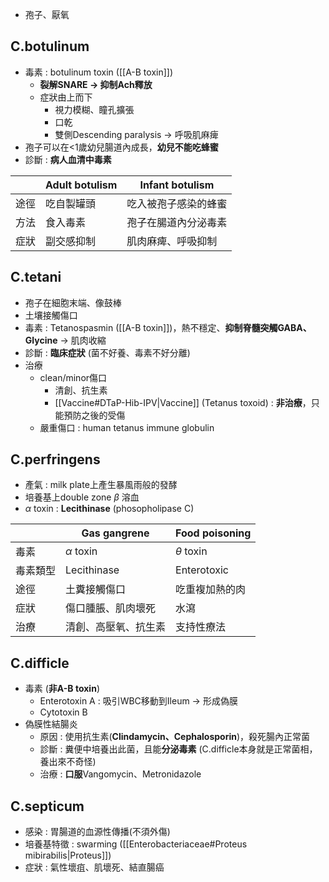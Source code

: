 - 孢子、厭氧
## C.botulinum
- 毒素 : botulinum toxin ([[A-B toxin]])
	- **裂解SNARE -> 抑制Ach釋放** 
	- 症狀由上而下
		- 視力模糊、瞳孔擴張
		- 口乾
		- 雙側Descending paralysis -> 呼吸肌麻痺
- 孢子可以在<1歲幼兒腸道內成長，**幼兒不能吃蜂蜜**
- 診斷 : **病人血清中毒素**

|      | Adult botulism | Infant botulism      |
|------|----------------|----------------------|
| 途徑 | 吃自製罐頭     | 吃入被孢子感染的蜂蜜 |
| 方法 | 食入毒素       | 孢子在腸道內分泌毒素 |
| 症狀 | 副交感抑制     | 肌肉麻痺、呼吸抑制   |
## C.tetani
- 孢子在細胞末端、像鼓棒
- 土壤接觸傷口
- 毒素 : Tetanospasmin ([[A-B toxin]])，熱不穩定、**抑制脊髓突觸GABA、Glycine** -> 肌肉收縮
- 診斷 : **臨床症狀** (菌不好養、毒素不好分離)
- 治療
	- clean/minor傷口
		- 清創、抗生素
		- [[Vaccine#DTaP-Hib-IPV|Vaccine]] (Tetanus toxoid) : **非治療**，只能預防之後的受傷
	- 嚴重傷口 : human tetanus immune globulin
## C.perfringens
- 產氣 : milk plate上產生暴風雨般的發酵
- 培養基上double zone $\beta$ 溶血
- $\alpha$ toxin : **Lecithinase** (phosopholipase C)

|          | Gas gangrene         | Food poisoning |
|----------|----------------------|----------------|
| 毒素     | $\alpha$ toxin          | $\theta$ toxin    |
| 毒素類型 | Lecithinase          | Enterotoxic    |
| 途徑     | 土糞接觸傷口         | 吃重複加熱的肉 |
| 症狀     | 傷口腫脹、肌肉壞死    | 水瀉           |
| 治療     | 清創、高壓氧、抗生素 | 支持性療法     |
## C.difficle
- 毒素 (**非A-B toxin**)
	- Enterotoxin A : 吸引WBC移動到Ileum -> 形成偽膜
	- Cytotoxin B
- 偽膜性結腸炎
	- 原因 : 使用抗生素(**Clindamycin、Cephalosporin**)，殺死腸內正常菌
	- 診斷 : 糞便中培養出此菌，且能**分泌毒素** (C.difficle本身就是正常菌相，養出來不奇怪)
	- 治療 : **口服**Vangomycin、Metronidazole
## C.septicum
- 感染 : 胃腸道的血源性傳播(不須外傷)
- 培養基特徵 : swarming ([[Enterobacteriaceae#Proteus mibirabilis|Proteus]])
- 症狀 : 氣性壞疽、肌壞死、結直腸癌
